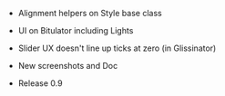 - Alignment helpers on Style base class
- UI on Bitulator including Lights

- Slider UX doesn't line up ticks at zero (in Glissinator)

- New screenshots and Doc

- Release 0.9
